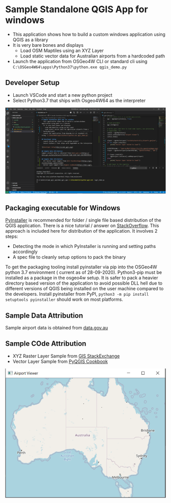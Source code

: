 # Sample Standalone QGIS App for windows
- This application shows how to build a custom windows application using QGIS as a library
- It is very bare bones and displays
  - Load OSM Maptiles using an XYZ Layer
  - Load static vector data for Australian airports from a hardcoded path
- Launch the application from OSGeo4W CLI or standard cli using `C:\OSGeo4W64\apps\Python37\python.exe qgis_demo.py`

## Developer Setup
- Launch VSCode and start a new python project
- Select Python3.7 that ships with Osgeo4W64 as the interpreter

![Developer Setup](doc/vscode_qgis.png)


## Packaging executable for Windows
[PyInstaller](https://www.pyinstaller.org/) is recommended for folder / single file based distribution of the QGIS application.
There is a nice tutorial / answer on [StackOverflow](https://gis.stackexchange.com/a/178615). This approach is included here for
distribution of the application. It involves 2 steps:
- Detecting the mode in which PyInstaller is running and setting paths accordingly
- A spec file to cleanly setup options to pack the binary

To get the packaging tooling install pyinstaller via pip into the OSGeo4W python 3.7 environment ( current as of 28-09-2020). Python3-pip must be installed as a package in the osgeo4w setup. It is safer to pack a heavier directory based version of the
application to avoid possible DLL hell due to different versions of QGIS being installed on the user machine compared to the
developers. Install pyinstaller from PyPI, `python3 -m pip install setuptools pyinstaller` should work on most platforms.

## Sample Data Attribution
Sample airport data is obtained from [data.gov.au](https://data.gov.au/data/dataset/f1d9414d-7688-4289-9a63-d9e70036f07a)

## Sample COde Attribution
- XYZ Raster Layer Sample from [GIS StackExchange](https://gis.stackexchange.com/a/315484)
- Vector Layer Sample from [PyQGIS Cookbook](https://docs.qgis.org/testing/en/docs/pyqgis_developer_cookbook/loadlayer.html#vector-layers)

![Application Screenshot](doc/airport_show.png)